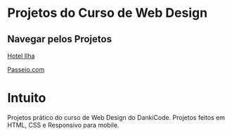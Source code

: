# Projetos do Curso de Web Design

## Navegar pelos Projetos

[Hotel Ilha](https://luccasmesquita.github.io/hotelilha/)

[Passeio.com](https://luccasmesquita.github.io/passeiopontocom/)

# Intuito
Projetos prático do curso de Web Design do DankiCode. Projetos feitos em HTML, CSS e Responsivo para mobile. 
